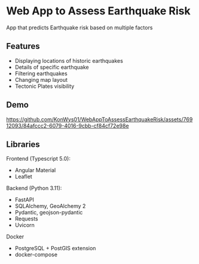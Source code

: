 # Web App to Assess Earthquake Risk

App that predicts Earthquake risk based on multiple factors

## Features

* Displaying locations of historic earthquakes
* Details of specific earthquake
* Filtering earthquakes
* Changing map layout
* Tectonic Plates visibility

## Demo


https://github.com/KonWys01/WebAppToAssessEarthquakeRisk/assets/76912093/84afccc2-6079-4016-9cbb-cf84cf72e98e


## Libraries
Frontend (Typescript 5.0):
* Angular Material
* Leaflet

Backend (Python 3.11):
* FastAPI
* SQLAlchemy, GeoAlchemy 2
* Pydantic, geojson-pydantic
* Requests
* Uvicorn

Docker
* PostgreSQL + PostGIS extension
* docker-compose

